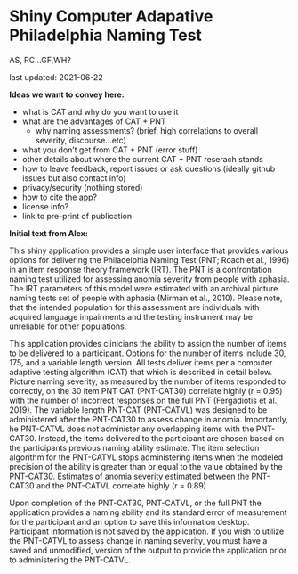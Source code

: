 Shiny Computer Adapative Philadelphia Naming Test
================
AS, RC…GF,WH?

last updated: 2021-06-22

**Ideas we want to convey here:**

-   what is CAT and why do you want to use it
-   what are the advantages of CAT + PNT
    -   why naming assessments? (brief, high correlations to overall
        severity, discourse…etc)
-   what you don’t get from CAT + PNT (error stuff)
-   other details about where the current CAT + PNT reserach stands
-   how to leave feedback, report issues or ask questions (ideally
    github issues but also contact info)
-   privacy/security (nothing stored)
-   how to cite the app?
-   license info?
-   link to pre-print of publication

**Initial text from Alex:**

This shiny application provides a simple user interface that provides
various options for delivering the Philadelphia Naming Test (PNT; Roach
et al., 1996) in an item response theory framework (IRT). The PNT is a
confrontation naming test utilized for assessing anomia severity from
people with aphasia. The IRT parameters of this model were estimated
with an archival picture naming tests set of people with aphasia (Mirman
et al., 2010). Please note, that the intended population for this
assessment are individuals with acquired language impairments and the
testing instrument may be unreliable for other populations.

This application provides clinicians the ability to assign the number of
items to be delivered to a participant. Options for the number of items
include 30, 175, and a variable length version. All tests deliver items
per a computer adaptive testing algorithm (CAT) that which is described
in detail below. Picture naming severity, as measured by the number of
items responded to correctly, on the 30 item PNT CAT (PNT-CAT30)
correlate highly (r = 0.95) with the number of incorrect responses on
the full PNT (Fergadiotis et al., 2019). The variable length PNT-CAT
(PNT-CATVL) was designed to be administered after the PNT-CAT30 to
assess change in anomia. Importantly, he PNT-CATVL does not administer
any overlapping items with the PNT-CAT30. Instead, the items delivered
to the participant are chosen based on the participants previous naming
ability estimate. The item selection algorithm for the PNT-CATVL stops
administering items when the modeled precision of the ability is greater
than or equal to the value obtained by the PNT-CAT30. Estimates of
anomia severity estimated between the PNT-CAT30 and the PNT-CATVL
correlate highly (r = 0.89)

Upon completion of the PNT-CAT30, PNT-CATVL, or the full PNT the
application provides a naming ability and its standard error of
measurement for the participant and an option to save this information
desktop. Participant information is not saved by the application. If you
wish to utilize the PNT-CATVL to assess change in naming severity, you
must have a saved and unmodified, version of the output to provide the
application prior to administering the PNT-CATVL.
